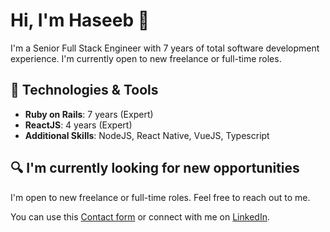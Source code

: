 # Hi, I'm Haseeb  👋

I'm a Senior Full Stack Engineer with 7 years of total software development experience. I'm currently open to new freelance or full-time roles.

## 🔧 Technologies & Tools

- **Ruby on Rails**: 7 years (Expert)
- **ReactJS**: 4 years (Expert)
- **Additional Skills**: NodeJS, React Native, VueJS, Typescript

## 🔍 I'm currently looking for new opportunities

I'm open to new freelance or full-time roles. Feel free to reach out to me.

You can use this [Contact form](https://forms.gle/Vo2B6hRXvhmDMSJo9) or connect with me on [LinkedIn](https://www.linkedin.com/in/haseeb-a-45590868/).

